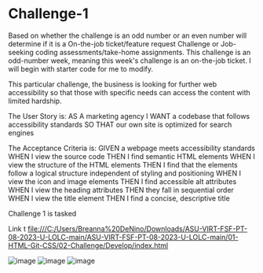 # Challenge-1

Based on whether the challenge is an odd number or an even number will determine if it is a On-the-job ticket/feature request Challenge or Job-seeking coding assessments/take-home assignments.
This challenge is an odd-number week, meaning this week's challenge is an on-the-job ticket. I will begin with starter code for me to modify.

This particular challenge, the business is looking for further web accessibility so that those with specific needs can access the content with limited hardship.

The User Story is: 
AS A marketing agency
I WANT a codebase that follows accessibility standards
SO THAT our own site is optimized for search engines

The Acceptance Criteria is:
GIVEN a webpage meets accessibility standards
WHEN I view the source code
THEN I find semantic HTML elements
WHEN I view the structure of the HTML elements
THEN I find that the elements follow a logical structure independent of styling and positioning
WHEN I view the icon and image elements
THEN I find accessible alt attributes
WHEN I view the heading attributes
THEN they fall in sequential order
WHEN I view the title element
THEN I find a concise, descriptive title


Challenge 1 is tasked 



Link t
[file:///C:/Users/Breanna%20DeNino/Downloads/ASU-VIRT-FSF-PT-08-2023-U-LOLC-main/ASU-VIRT-FSF-PT-08-2023-U-LOLC-main/01-HTML-Git-CSS/02-Challenge/Develop/index.html](url)

![image](https://github.com/breashroyer/Challenge-1/assets/142278077/e5f8afd0-8493-4f4a-bae3-b57ae5bf6028)
![image](https://github.com/breashroyer/Challenge-1/assets/142278077/cdb06106-a374-47ca-a2ab-7226c8ed4b8d)
![image](https://github.com/breashroyer/Challenge-1/assets/142278077/f7f59b48-6d21-4020-a351-7f008f39703a)
